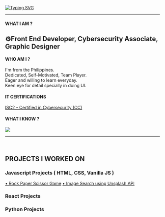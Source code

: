 <a href="https://git.io/typing-svg">
    <img src="https://readme-typing-svg.herokuapp.com?font=Fira+Code&size=40&pause=1000&random=false&width=805&height=65&lines=I'm+THERENZE+STEPHEN+AMANTE" alt="Typing SVG" />
</a>

<hr>
<h4>WHAT I AM ?</h4>
<h2>⚙️Front End Developer, Cybersecurity Associate, Graphic Designer</h2>


<h4>WHO AM I ?</h4>
<p>
  I'm from the Philippines.<br>
  Dedicated, Self-Motivated, Team Player. <br> 
  Eager and willing to learn everyday.<br>
  Keen eye for detail specially in doing UI.
</p>

<h4>IT CERTIFICATIONS</h4>
<p>
    <a href="https://www.credly.com/badges/73c1a7f8-3907-4c7a-b47e-19be4e4318aa/linked_in_profile" target="_blank">ISC2 - Certified in Cybersecurity (CC)</a>
</p>


<p align="left">
  <h4>WHAT I KNOW ?</h4>
  <a href="https://skillicons.dev">
    <img src="https://skillicons.dev/icons?i=html,css,sass,bootstrap,js,react,python,git,photoshop,illustrator"/>
  </a>
</p>

<hr><br>
<h2>PROJECTS I WORKED ON</h2>

<p>
<h3>Javascript Projects ( HTML, CSS, Vanilla JS )</h3>  
    <a href="https://github.com/therenze/Javascript--Rock-Paper-Scissor-Game.git" target="_blank">• Rock Paper Scissor Game</a>
     <a href="https://github.com/therenze/Javascript----Image-Search.git" target="_blank">• Image Search using Unsplash API</a>
   
<h3>React Projects</h3> 
<h3>Python Projects</h3> 

